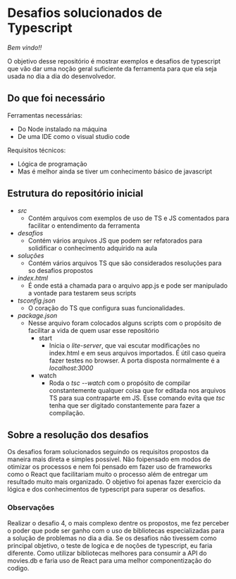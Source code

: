 # Desafios solucionados de Typescript
  
*Bem vindo!!*

O objetivo desse repositório é mostrar exemplos e desafios de typescript que vão dar uma noção geral suficiente da ferramenta para que ela seja usada no dia a dia do desenvolvedor.
  
## Do que foi necessário
Ferramentas necessárias:  
* Do Node instalado na máquina
* De uma IDE como o visual studio code  

Requisitos técnicos:  
* Lógica de programação
* Mas é melhor ainda se tiver um conhecimento básico de javascript  

## Estrutura do repositório inicial
* *src* 
    * Contém arquivos com exemplos de uso de TS e JS comentados para facilitar o entendimento da ferramenta
* *desafios*
    * Contém vários arquivos JS que podem ser refatorados para solidificar o conhecimento adquirido na aula
* *soluções*
    * Contém vários arquivos TS que são considerados resoluções para so desafios propostos
* *index.html*
    * É onde está a chamada para o arquivo app.js e pode ser manipulado a vontade para testarem seus scripts
* *tsconfig.json*
    * O coração do TS que configura suas funcionalidades.  
* *package.json*
    * Nesse arquivo foram colocados alguns scripts com o propósito de facilitar a vida de quem usar esse repositório
        * start
            * Inicia o *lite-server*, que vai escutar modificações no index.html e em seus arquivos importados. É útil caso queira fazer testes no browser. A porta disposta normalmente é a *localhost:3000*
        * watch  
            * Roda o *tsc --watch* com o propósito de compilar constantemente qualquer coisa que for editada nos arquivos TS para sua contraparte em JS. Esse comando evita que *tsc* tenha que ser digitado constantemente para fazer a compilação.  

## Sobre a resolução dos desafios
Os desafios foram solucionados seguindo os requisitos propostos da maneira mais direta e simples possivel. Não foipensado em modos de otimizar os processos e nem foi pensado em fazer uso de frameworks como o React que facilitariam muito o processo além de entregar um resultado muito mais organizado.
O objetivo foi apenas fazer exercicio da lógica e dos conhecimentos de typescript para superar os desafios.

### Observações
Realizar o desafio 4, o mais complexo dentre os propostos, me fez perceber o poder que pode ser ganho com o uso de bibliotecas especializadas para a solução de problemas no dia a dia. Se os desafios não tivessem como principal objetivo, o teste de logica e de noções de typescript, eu faria diferente.
Como utilizar bibliotecas melhores para consumir a API do movies.db e faria uso de React para uma melhor componentização do codigo.